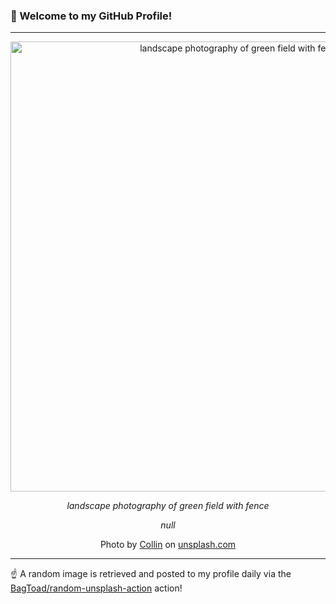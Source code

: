 ### 👋 Welcome to my GitHub Profile!

----

<div align="center">
  <img width="720" src="https://images.unsplash.com/photo-1515524042669-de726ea3283d?crop=entropy&cs=tinysrgb&fit=max&fm=jpg&ixid=M3w1NTI0OTR8MHwxfHJhbmRvbXx8fHx8fHx8fDE3NTgzNDg3NzB8&ixlib=rb-4.1.0&q=80&w=1080" alt="landscape photography of green field with fence">
  
  <em>landscape photography of green field with fence</em>
  
  <em>null</em>
  
  Photo by [Collin](null) on [unsplash.com](https://unsplash.com/)
</div>

----

☝️ A random image is retrieved and posted to my profile daily via the [BagToad/random-unsplash-action](https://github.com/BagToad/random-unsplash-action) action!
